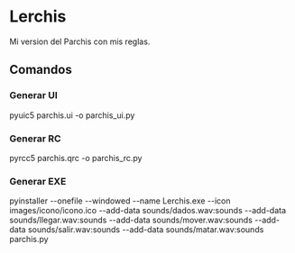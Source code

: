 # Lerchis
Mi version del Parchis con mis reglas.

## Comandos
### Generar UI
pyuic5 parchis.ui -o parchis_ui.py

### Generar RC
pyrcc5 parchis.qrc -o parchis_rc.py

### Generar EXE
pyinstaller --onefile --windowed --name Lerchis.exe --icon images/icono/icono.ico --add-data sounds/dados.wav:sounds --add-data sounds/llegar.wav:sounds --add-data sounds/mover.wav:sounds --add-data sounds/salir.wav:sounds --add-data sounds/matar.wav:sounds parchis.py
